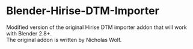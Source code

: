 # Blender-Hirise-DTM-Importer

Modified version of the original Hirise DTM importer addon that will work with Blender 2.8+.  
The original addon is written by Nicholas Wolf.
